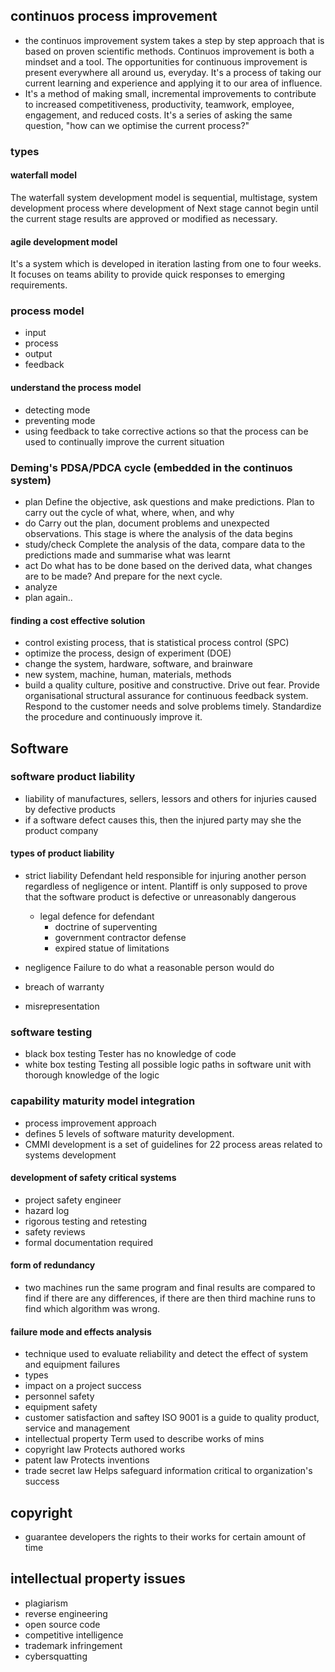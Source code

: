 ## continuos process improvement
- the continuos improvement system takes a step by step approach that is based on proven scientific methods. Continuos improvement is both a mindset and a tool. The opportunities for continuous improvement is present everywhere all around us, everyday. It's a process of taking our current learning and experience and applying it to our area of influence.
- It's a method of making small, incremental improvements to contribute to increased competitiveness, productivity, teamwork, employee, engagement, and reduced costs. It's a series of asking the same question, "how can we optimise the current process?"

### types
#### waterfall model
The waterfall system development model is sequential, multistage, system development process where development of Next stage cannot begin until the current stage results are approved or modified as necessary.
#### agile development model
It's a system which is developed in iteration lasting from one to four weeks. It focuses on teams ability to provide quick responses to emerging requirements.
### process model
- input
- process
- output
- feedback
#### understand the process model
- detecting mode
- preventing mode
- using feedback to take corrective actions so that the process can be used to continually improve the current situation
### Deming's PDSA/PDCA cycle (embedded in the continuos system)
- plan
	Define the objective, ask questions and make predictions. Plan to carry out the cycle of what, where, when, and why
- do
	Carry out the plan, document problems and unexpected observations. This stage is where the analysis of the data begins 
- study/check
	Complete the analysis of the data, compare data to the predictions made and summarise what was learnt
- act
	Do what has to be done based on the derived data, what changes are to be made? And prepare for the next cycle.
- analyze
- plan again..

#### finding a cost effective solution
- control existing process, that is statistical process control (SPC)
- optimize the process, design of experiment (DOE)
- change the system, hardware, software, and brainware
- new system, machine, human, materials, methods
- build a quality culture, positive and constructive. Drive out fear. Provide organisational structural assurance for continuous feedback system. Respond to the customer needs and solve problems timely. Standardize the procedure and continuously improve it.

## Software
### software product liability
- liability of manufactures, sellers, lessors and others for injuries caused by defective products
- if a software defect causes this, then the injured party may she the product company
#### types of product liability
- strict liability
	Defendant held responsible for injuring another person regardless of negligence or intent. Plantiff is only supposed to prove that the software product is defective or unreasonably dangerous
	- legal defence for defendant
		- doctrine of superventing
		- government contractor defense
		- expired statue of limitations 

- negligence
Failure to do what a reasonable person would do
- breach of warranty
- misrepresentation
### software testing
- black box testing
	Tester has no knowledge of code
- white box testing
	Testing all possible logic paths in software unit with thorough knowledge of the logic
### capability maturity model integration
- process improvement approach
- defines 5 levels of software maturity development.
- CMMI development is a set of guidelines for 22 process areas related to systems development
#### development of safety critical systems
- project safety engineer
- hazard log
- rigorous testing and retesting
- safety reviews
- formal documentation required
#### form of redundancy
- two machines run the same program and final results are compared to find if there are any differences, if there are then third machine runs to find which algorithm was wrong.

#### failure mode and effects analysis
- technique used to evaluate reliability and detect the effect of system and equipment failures
- types
- impact on a project success
- personnel safety
- equipment safety
- customer satisfaction and saftey
ISO 9001 is a guide to quality product, service and management
- intellectual property
Term used to describe works of mins
- copyright law
Protects authored works
- patent law
Protects inventions
- trade secret law
Helps safeguard information critical to organization's success
## copyright
- guarantee developers the rights to their works for certain amount of time
## intellectual property issues
- plagiarism
- reverse engineering
- open source code
- competitive intelligence
- trademark infringement
- cybersquatting
